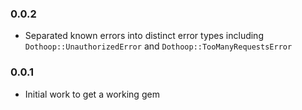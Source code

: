 ### 0.0.2 ###
* Separated known errors into distinct error types including `Dothoop::UnauthorizedError` and `Dothoop::TooManyRequestsError`

### 0.0.1 ###
* Initial work to get a working gem
